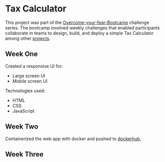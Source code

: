 # Tax Calculator

This project was part of the <a href="https://www.meliora.co.ke/articles/nvrjgtnsgh5ophs6mm">Overcome-your-fear-Bootcamp</a> challenge series. The bootcamp involved weekly challenges that enabled participants collaborate in teams to design, build, and deploy a simple Tax Calculator among other <a href="#">projects</a>.

## Week One

Created a responsive UI for:

- Large screen UI
- Mobile screen UI <br/>

Technologies used:

- HTML
- CSS
- JavaScript

## Week Two

Containerized the web app with docker and pushed to
<a href="https://hub.docker.com/repository/docker/mbithi/oyf-week-one">dockerhub.</a>

## Week Three
